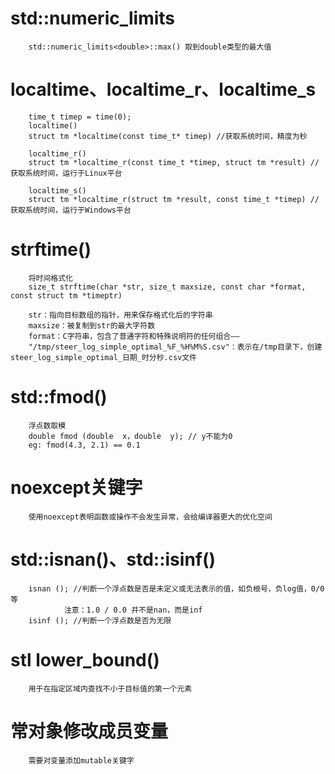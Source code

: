 # std::numeric_limits
        std::numeric_limits<double>::max() 取到double类型的最大值

# localtime、localtime_r、localtime_s
        time_t timep = time(0);
        localtime() 
        struct tm *localtime(const time_t* timep) //获取系统时间，精度为秒

        localtime_r()
        struct tm *localtime_r(const time_t *timep, struct tm *result) //获取系统时间，运行于Linux平台

        localtime_s()
        struct tm *localtime_r(struct tm *result, const time_t *timep) //获取系统时间，运行于Windows平台

# strftime()
        将时间格式化
        size_t strftime(char *str, size_t maxsize, const char *format, const struct tm *timeptr)
        
        str：指向目标数组的指针，用来保存格式化后的字符串
        maxsize：被复制到str的最大字符数
        format：C字符串，包含了普通字符和特殊说明符的任何组合——
        "/tmp/steer_log_simple_optimal_%F_%H%M%S.csv"：表示在/tmp目录下，创建steer_log_simple_optimal_日期_时分秒.csv文件

# std::fmod()
        浮点数取模
        double fmod (double  x，double  y); // y不能为0
        eg: fmod(4.3, 2.1) == 0.1

# noexcept关键字
        使用noexcept表明函数或操作不会发生异常，会给编译器更大的优化空间

# std::isnan()、std::isinf()
        isnan (); //判断一个浮点数是否是未定义或无法表示的值，如负根号，负log值，0/0等
                注意：1.0 / 0.0 并不是nan，而是inf
        isinf (); //判断一个浮点数是否为无限

# stl lower_bound()
        用于在指定区域内查找不小于目标值的第一个元素

# 常对象修改成员变量
        需要对变量添加mutable关键字